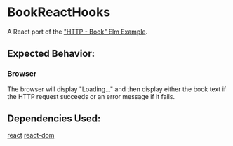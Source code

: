 # BookReactHooks

A React port of the ["HTTP - Book" Elm Example](https://elm-lang.org/examples/book).

## Expected Behavior:

### Browser

The browser will display "Loading..." and then display either the book text if the HTTP request succeeds or an error message if it fails.

## Dependencies Used:

[react](https://www.npmjs.com/package/react)
[react-dom](https://www.npmjs.com/package/react-dom)
